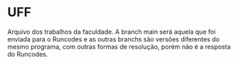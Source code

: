 # UFF
Arquivo dos trabalhos da faculdade.  A branch main será aquela que foi enviada para o Runcodes e as outras branchs são versões diferentes do mesmo programa, com outras formas de resolução, porém não é a resposta do Runcodes.

